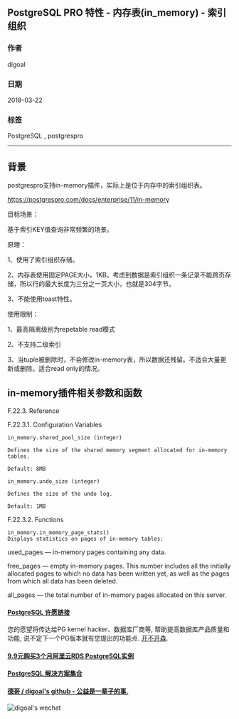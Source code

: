 ## PostgreSQL PRO 特性 - 内存表(in_memory) - 索引组织   
    
### 作者    
digoal    
    
### 日期    
2018-03-22    
    
### 标签    
PostgreSQL , postgrespro    
    
----    
    
## 背景    
postgrespro支持in-memory插件，实际上是位于内存中的索引组织表。  
  
https://postgrespro.com/docs/enterprise/11/in-memory  
  
目标场景：  
  
基于索引KEY值查询非常频繁的场景。  
  
原理：  
  
1、使用了索引组织存储。  
  
2、内存表使用固定PAGE大小，1KB。考虑到数据是索引组织一条记录不能跨页存储，所以行的最大长度为三分之一页大小，也就是304字节。  
  
3、不能使用toast特性。  
  
使用限制：  
    
1、最高隔离级别为repetable read模式  
  
2、不支持二级索引  
  
3、当tuple被删除时，不会修改in-memory表，所以数据还残留。不适合大量更新或删除。适合read only的情况。  
  
  
## in-memory插件相关参数和函数  
  
F.22.3. Reference  
  
F.22.3.1. Configuration Variables  
  
```  
in_memory.shared_pool_size (integer)  
  
Defines the size of the shared memory segment allocated for in-memory tables.  
  
Default: 8MB  
  
in_memory.undo_size (integer)  
  
Defines the size of the undo log.  
  
Default: 1MB  
```  
  
F.22.3.2. Functions  
  
```  
in_memory.in_memory_page_stats()  
Displays statistics on pages of in-memory tables:  
```  
  
used_pages — in-memory pages containing any data.  
  
free_pages — empty in-memory pages. This number includes all the initially allocated pages to which no data has been written yet, as well as the pages from which all data has been deleted.  
  
all_pages — the total number of in-memory pages allocated on this server.  
    
    
    
    
    
    
    
    
    
    
  
  
  
  
  
  
  
  
  
  
  
  
  
  
  
  
  
  
  
  
  
  
  
  
  
  
  
  
  
  
  
  
  
  
  
  
  
  
  
  
  
  
  
  
  
  
  
  
  
  
  
  
  
#### [PostgreSQL 许愿链接](https://github.com/digoal/blog/issues/76 "269ac3d1c492e938c0191101c7238216")
您的愿望将传达给PG kernel hacker、数据库厂商等, 帮助提高数据库产品质量和功能, 说不定下一个PG版本就有您提出的功能点. [开不开森](https://github.com/digoal/blog/issues/76 "269ac3d1c492e938c0191101c7238216").  
  
  
#### [9.9元购买3个月阿里云RDS PostgreSQL实例](https://www.aliyun.com/database/postgresqlactivity "57258f76c37864c6e6d23383d05714ea")
  
  
#### [PostgreSQL 解决方案集合](https://yq.aliyun.com/topic/118 "40cff096e9ed7122c512b35d8561d9c8")
  
  
#### [德哥 / digoal's github - 公益是一辈子的事.](https://github.com/digoal/blog/blob/master/README.md "22709685feb7cab07d30f30387f0a9ae")
  
  
![digoal's wechat](../pic/digoal_weixin.jpg "f7ad92eeba24523fd47a6e1a0e691b59")
  
